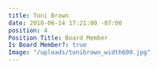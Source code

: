 ```yaml
---
title: Toni Brown
date: 2018-06-14 17:21:00 -07:00
position: 4
Position Title: Board Member
Is Board Member?: true
Image: "/uploads/tonibrown_width600.jpg"
---
```


